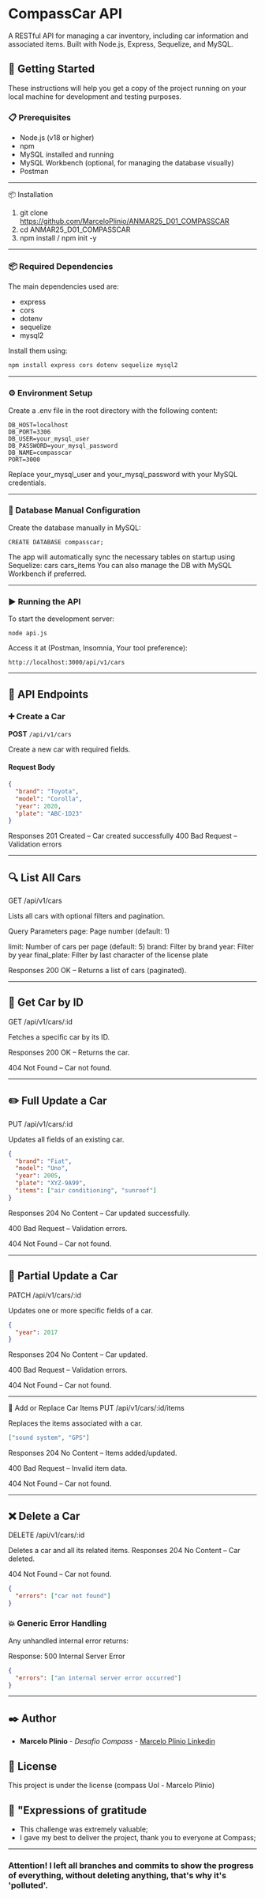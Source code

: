 # CompassCar API

A RESTful API for managing a car inventory, including car information and associated items. Built with Node.js, Express, Sequelize, and MySQL.

## 🚀 Getting Started

These instructions will help you get a copy of the project running on your local machine for development and testing purposes.

### 📋 Prerequisites

- Node.js (v18 or higher)
- npm
- MySQL installed and running
- MySQL Workbench (optional, for managing the database visually)
- Postman
---  
📦 Installation

1. git clone https://github.com/MarceloPlinio/ANMAR25_D01_COMPASSCAR
2. cd ANMAR25_D01_COMPASSCAR
3. npm install / npm init -y
---
### 📦 Required Dependencies

The main dependencies used are:
- express
- cors
- dotenv
- sequelize
- mysql2

Install them using:

```bash
npm install express cors dotenv sequelize mysql2
```
---
### ⚙️ Environment Setup
Create a .env file in the root directory with the following content:

```
DB_HOST=localhost
DB_PORT=3306
DB_USER=your_mysql_user
DB_PASSWORD=your_mysql_password
DB_NAME=compasscar
PORT=3000
```
Replace your_mysql_user and your_mysql_password with your MySQL credentials.

---
### 📁 Database Manual Configuration
Create the database manually in MySQL:
```
CREATE DATABASE compasscar;
```
The app will automatically sync the necessary tables on startup using Sequelize:
cars
cars_items
You can also manage the DB with MySQL Workbench if preferred.

---

### ▶️ Running the API

To start the development server:
```
node api.js
```

Access it at (Postman, Insomnia, Your tool preference):
```
http://localhost:3000/api/v1/cars
```
---

## 📌 API Endpoints

### ➕ Create a Car
**POST** `/api/v1/cars`

Create a new car with required fields.

#### Request Body
```json
{
  "brand": "Toyota",
  "model": "Corolla",
  "year": 2020,
  "plate": "ABC-1D23"
}
```
Responses
201 Created – Car created successfully
400 Bad Request – Validation errors

---

## 🔍 List All Cars

GET /api/v1/cars

Lists all cars with optional filters and pagination.

Query Parameters
page: Page number (default: 1)

limit: Number of cars per page (default: 5)
brand: Filter by brand
year: Filter by year
final_plate: Filter by last character of the license plate

Responses
200 OK – Returns a list of cars (paginated).

---

## 👀 Get Car by ID
GET /api/v1/cars/:id

Fetches a specific car by its ID.

Responses
200 OK – Returns the car.

404 Not Found – Car not found.

---

## ✏️ Full Update a Car
PUT /api/v1/cars/:id

Updates all fields of an existing car.

```json
{
  "brand": "Fiat",
  "model": "Uno",
  "year": 2005,
  "plate": "XYZ-9A99",
  "items": ["air conditioning", "sunroof"]
}
```

Responses
204 No Content – Car updated successfully.

400 Bad Request – Validation errors.

404 Not Found – Car not found.

---

## 🧩 Partial Update a Car
PATCH /api/v1/cars/:id

Updates one or more specific fields of a car.
```json
{
  "year": 2017
}
```

Responses
204 No Content – Car updated.

400 Bad Request – Validation errors.

404 Not Found – Car not found.

---

🧾 Add or Replace Car Items
PUT /api/v1/cars/:id/items

Replaces the items associated with a car.

```json
["sound system", "GPS"]
```

Responses
204 No Content – Items added/updated.

400 Bad Request – Invalid item data.

404 Not Found – Car not found.

---

## ❌ Delete a Car
DELETE /api/v1/cars/:id

Deletes a car and all its related items.
Responses
204 No Content – Car deleted.

404 Not Found – Car not found.
```json 
{
  "errors": ["car not found"]
}

```

### 💥 Generic Error Handling
Any unhandled internal error returns:

Response:
500 Internal Server Error

```json
{
  "errors": ["an internal server error occurred"]
}
```
---
## ✒️ Author

* **Marcelo Plinio** - *Desafio Compass* - [Marcelo Plinio Linkedin](https://www.linkedin.com/in/marceloplinio/)

## 📄 License

This project is under the license (compass Uol - Marcelo Plinio)

## 🎁 "Expressions of gratitude

* This challenge was extremely valuable;
* I gave my best to deliver the project, thank you to everyone at Compass;
  
---
### Attention! I left all branches and commits to show the progress of everything, without deleting anything, that's why it's 'polluted'.
